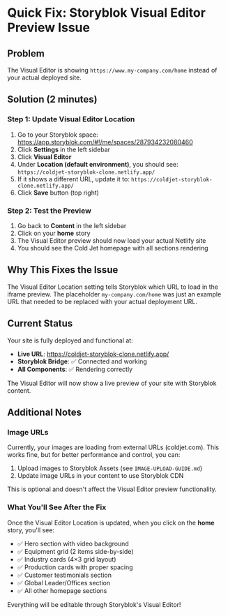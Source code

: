 # Quick Fix: Storyblok Visual Editor Preview Issue

## Problem
The Visual Editor is showing `https://www.my-company.com/home` instead of your actual deployed site.

## Solution (2 minutes)

### Step 1: Update Visual Editor Location
1. Go to your Storyblok space: https://app.storyblok.com/#!/me/spaces/287934232080460
2. Click **Settings** in the left sidebar
3. Click **Visual Editor** 
4. Under **Location (default environment)**, you should see: `https://coldjet-storyblok-clone.netlify.app/`
5. If it shows a different URL, update it to: `https://coldjet-storyblok-clone.netlify.app/`
6. Click **Save** button (top right)

### Step 2: Test the Preview
1. Go back to **Content** in the left sidebar
2. Click on your **home** story
3. The Visual Editor preview should now load your actual Netlify site
4. You should see the Cold Jet homepage with all sections rendering

## Why This Fixes the Issue

The Visual Editor Location setting tells Storyblok which URL to load in the iframe preview. The placeholder `my-company.com/home` was just an example URL that needed to be replaced with your actual deployment URL.

## Current Status

Your site is fully deployed and functional at:
- **Live URL**: https://coldjet-storyblok-clone.netlify.app/
- **Storyblok Bridge**: ✅ Connected and working
- **All Components**: ✅ Rendering correctly

The Visual Editor will now show a live preview of your site with Storyblok content.

## Additional Notes

### Image URLs
Currently, your images are loading from external URLs (coldjet.com). This works fine, but for better performance and control, you can:
1. Upload images to Storyblok Assets (see `IMAGE-UPLOAD-GUIDE.md`)
2. Update image URLs in your content to use Storyblok CDN

This is optional and doesn't affect the Visual Editor preview functionality.

### What You'll See After the Fix

Once the Visual Editor Location is updated, when you click on the **home** story, you'll see:
- ✅ Hero section with video background
- ✅ Equipment grid (2 items side-by-side)
- ✅ Industry cards (4×3 grid layout)
- ✅ Production cards with proper spacing
- ✅ Customer testimonials section
- ✅ Global Leader/Offices section
- ✅ All other homepage sections

Everything will be editable through Storyblok's Visual Editor!
